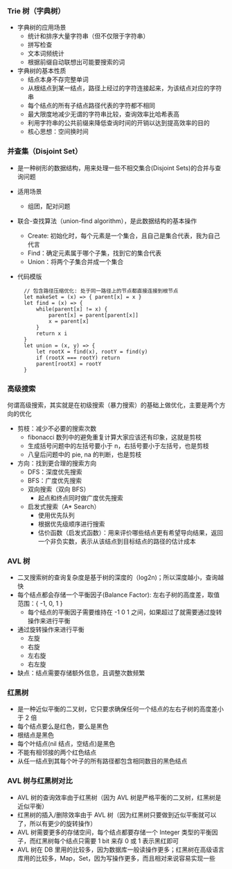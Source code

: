 ### Trie 树（字典树）

- 字典树的应用场景
  - 统计和排序大量字符串（但不仅限于字符串）
  - 拼写检查
  - 文本词频统计
  - 根据前缀自动联想出可能要搜索的词
- 字典树的基本性质
  - 结点本身不存完整单词
  - 从根结点到某一结点，路径上经过的字符连接起来，为该结点对应的字符串
  - 每个结点的所有子结点路径代表的字符都不相同
  - 最大限度地减少无谓的字符串比较，查询效率比哈希表高
  - 利用字符串的公共前缀来降低查询时间的开销以达到提高效率的目的
  - 核心思想：空间换时间

### 并查集（Disjoint Set）

- 是一种树形的数据结构，用来处理一些不相交集合(Disjoint Sets)的合并与查询问题

- 适用场景

  - 组团，配对问题

- 联合-查找算法（union-find algorithm），是此数据结构的基本操作

  - Create: 初始化时，每个元素是一个集合，且自己是集合代表，我为自己代言
  - Find：确定元素属于哪个子集，找到它的集合代表
  - Union：将两个子集合并成一个集合

- 代码模版

        // 包含路径压缩优化: 处于同一路径上的节点都直接连接到根节点
        let makeSet = (x) => { parent[x] = x }
        let find = (x) => {
        	while(parent[x] != x) {
        		parent[x] = parent[parent[x]]
        		x = parent[x]
        	}
        	return x i
        }
        let union = (x, y) => {
        	let rootX = find(x), rootY = find(y)
        	if (rootX === rootY) return
        	parent[rootX] = rootY
        }

### 高级搜索

何谓高级搜索，其实就是在初级搜索（暴力搜索）的基础上做优化，主要是两个方向的优化

- 剪枝：减少不必要的搜索次数
  - fibonacci 数列中的避免重复计算大家应该还有印象，这就是剪枝
  - 生成括号问题中的左括号要小于 n，右括号要小于左括号，也是剪枝
  - 八皇后问题中的 pie, na 的判断，也是剪枝
- 方向：找到更合理的搜索方向
  - DFS：深度优先搜索
  - BFS：广度优先搜索
  - 双向搜索（双向 BFS）
    - 起点和终点同时做广度优先搜索
  - 启发式搜索（A\* Search）
    - 使用优先队列
    - 根据优先级顺序进行搜索
    - 估价函数（启发式函数）：用来评价哪些结点更有希望导向结果，返回一个非负实数，表示从该结点到目标结点的路径的估计成本

### AVL 树

- 二叉搜索树的查询复杂度是基于树的深度的（log2n)；所以深度越小，查询越快
- 每个结点都会存储一个平衡因子(Balance Factor): 左右子树的高度差，取值范围：{ -1, 0, 1 }
  - 每个结点的平衡因子需要维持在 -1 0 1 之间，如果超过了就需要通过旋转操作来进行平衡
- 通过旋转操作来进行平衡
  - 左旋
  - 右旋
  - 左右旋
  - 右左旋
- 缺点：结点需要存储额外信息，且调整次数频繁

### 红黑树

- 是一种近似平衡的二叉树，它只要求确保任何一个结点的左右子树的高度差小于 2 倍
- 每个结点要么是红色，要么是黑色
- 根结点是黑色
- 每个叶结点(nil 结点，空结点)是黑色
- 不能有相邻接的两个红色结点
- 从任一结点到其每个叶子的所有路径都包含相同数目的黑色结点

### AVL 树与红黑树对比

- AVL 树的查询效率由于红黑树（因为 AVL 树是严格平衡的二叉树，红黑树是近似平衡）
- 红黑树的插入/删除效率由于 AVL 树（因为红黑树只要做到近似平衡就可以了，所以有更少的旋转操作）
- AVL 树需要更多的存储空间，每个结点都要存储一个 Integer 类型的平衡因子，而红黑树每个结点只需要 1 bit 来存 0 或 1 表示黑红即可
- AVL 树在 DB 里用的比较多，因为数据库一般读操作更多；红黑树在高级语言库用的比较多，Map，Set，因为写操作更多，而且相对来说容易实现一些

